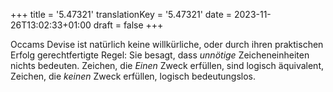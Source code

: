 +++
title = '5.47321'
translationKey = '5.47321'
date = 2023-11-26T13:02:33+01:00
draft = false
+++

Occams Devise ist natürlich keine willkürliche, oder durch ihren praktischen Erfolg gerechtfertigte Regel: Sie besagt, dass <em class="germph">unnötige</em> Zeicheneinheiten nichts bedeuten.
Zeichen, die <em class="germph">Einen</em> Zweck erfüllen, sind logisch äquivalent, Zeichen, die <em class="germph">keinen</em> Zweck erfüllen, logisch bedeutungslos.

